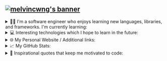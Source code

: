 <!-- **melvincwng/melvincwng** is a ✨ _special_ ✨ repository because its `README.md` (this file) appears on your GitHub profile. -->

<h2>
  <a href="https://git.io/typing-svg">
    <img src="https://readme-typing-svg.demolab.com?font=Fira+Code&weight=700&size=25&duration=2000&pause=1000&color=FF2D2D&center=true&vCenter=true&random=false&width=500&height=30&lines=Hi+there%2C+I'm+Melvin+Ng+%F0%9F%91%8B%F0%9F%8F%BB;I'm+a+Software+Engineer+%F0%9F%91%A8%E2%80%8D%F0%9F%92%BB;I'm+a+Programming+Instructor+%F0%9F%A7%91%E2%80%8D%F0%9F%8F%AB;I'm+a+GitHub+Campus+Expert+%F0%9F%9A%A9" alt="melvincwng's banner" />
  </a>
</h2>

<details>
  <summary>
    👨‍💻 I'm a software engineer who enjoys learning new languages, libraries, and frameworks. I'm currently learning: 
  </summary>
  <br/>
  <div>
    <img src="https://img.shields.io/badge/HTML5-F16529?style=for-the-badge&logo=html5&logoColor=white" />
    <img src="https://img.shields.io/badge/CSS3-1572B6?style=for-the-badge&logo=css3&logoColor=white" />
    <img src="https://img.shields.io/badge/JavaScript-F7DF1E?style=for-the-badge&logo=javascript&logoColor=white" />
    <img src="https://img.shields.io/badge/TypeScript-007ACC?style=for-the-badge&logo=typescript&logoColor=white" />
    <img src="https://img.shields.io/badge/Python-239120?style=for-the-badge&logo=python&logoColor=white" />
    <img src="https://img.shields.io/badge/GdScript-478CBF?style=for-the-badge&logo=godot-engine&logoColor=white" />
    <img src="https://img.shields.io/badge/Scratch-4D97FF?style=for-the-badge&logo=Scratch&logoColor=white" />
    <img src="https://img.shields.io/badge/Sql-018bff?style=for-the-badge&logo=microsoft-access&logoColor=white" />
    <img src="https://img.shields.io/badge/Markdown-000000?style=for-the-badge&logo=markdown&logoColor=white" />
    <img src="https://img.shields.io/badge/Bash-121011?style=for-the-badge&logo=gnu-bash&logoColor=white" />
    <img src="https://img.shields.io/badge/MongoDB-4EA94B?style=for-the-badge&logo=mongodb&logoColor=white" />
    <img src="https://img.shields.io/badge/Express.js-404D59?style=for-the-badge&logo=express&logoColor=white" />
    <img src="https://img.shields.io/badge/React-20232A?style=for-the-badge&logo=react&logoColor=white" />
    <img src="https://img.shields.io/badge/Node.js-43853D?style=for-the-badge&logo=node.js&logoColor=white" />
    <img src="https://img.shields.io/badge/Bootstrap-563D7C?style=for-the-badge&logo=bootstrap&logoColor=white" />
    <img src="https://img.shields.io/badge/Material%20UI-007FFF?style=for-the-badge&logo=mui&logoColor=white" />
    <img src="https://img.shields.io/badge/jQuery-0769AD?style=for-the-badge&logo=jquery&logoColor=white" />                       
    <img src="https://img.shields.io/badge/Flask-4A4A55?style=for-the-badge&logo=flask&logoColor=white" />
    <img src="https://img.shields.io/badge/Next.js-000000?style=for-the-badge&logo=nextdotjs&logoColor=white" />
    <img src="https://img.shields.io/badge/Firebase-FF9900?style=for-the-badge&logo=firebase&logoColor=white" />
    <img src="https://img.shields.io/badge/MySQL-478CBF?style=for-the-badge&logo=mysql&logoColor=white" />
    <img src="https://img.shields.io/badge/Netlify-00C7B7?style=for-the-badge&logo=netlify&logoColor=white" />
    <img src="https://img.shields.io/badge/Heroku-430098?style=for-the-badge&logo=heroku&logoColor=white" />
    <img src="https://img.shields.io/badge/Vercel-000000?style=for-the-badge&logo=vercel&logoColor=white" />
    <img src="https://img.shields.io/badge/AWS-FF9900?style=for-the-badge&logo=amazonaws&logoColor=white" />
    <img src="https://img.shields.io/badge/Git-F05032?style=for-the-badge&logo=git&logoColor=white" />
    <img src="https://img.shields.io/badge/Postman-FF6C37?style=for-the-badge&logo=Postman&logoColor=white" />
    <img src="https://img.shields.io/badge/Jest-C21325?style=for-the-badge&logo=jest&logoColor=whitec " /> 
    <img src="https://img.shields.io/badge/VS%20Code-0078D4?style=for-the-badge&logo=visual%20studio%20code&logoColor=white" />
    <img src="https://img.shields.io/badge/Windows-0078D6?style=for-the-badge&logo=windows&logoColor=white" /> 
    <img src="https://img.shields.io/badge/mac%20os-000000?style=for-the-badge&logo=apple&logoColor=white" />
  </div>
</details>

<details>
  <summary>
    💻 Interesting technologies which I hope to learn in the future: 
  </summary>
  <br/>
  <div>
    <img src="https://img.shields.io/badge/AI/ML-262c3e?style=for-the-badge&logo=probot&logoColor=white" />
    <img src="https://img.shields.io/badge/Kotlin-0095D5?&style=for-the-badge&logo=kotlin&logoColor=white" />
    <img src="https://img.shields.io/badge/Go-00ADD8?style=for-the-badge&logo=go&logoColor=white" />
    <img src="https://img.shields.io/badge/Swift-FA7343?style=for-the-badge&logo=swift&logoColor=white" />
    <img src="https://img.shields.io/badge/Swift%20Playgrounds-FA7343?style=for-the-badge&logo=swift&logoColor=white" />                
    <img src="https://img.shields.io/badge/React_Native-20232A?style=for-the-badge&logo=react&logoColor=61DAFB" />
    <img src="https://img.shields.io/badge/Redux-593D88?style=for-the-badge&logo=redux&logoColor=white">
    <img src="https://img.shields.io/badge/storybook-FF4785?style=for-the-badge&logo=storybook&logoColor=white">
    <img src="https://img.shields.io/badge/Gatsby-663399?style=for-the-badge&logo=gatsby&logoColor=white" />
    <img src="https://img.shields.io/badge/Semantic%20UI-35BDB2?style=for-the-badge&logo=semanticuireact&logoColor=white" />
    <img src="https://img.shields.io/badge/Dart-0175C2?style=for-the-badge&logo=dart&logoColor=white" />
    <img src="https://img.shields.io/badge/Flutter-02569B?style=for-the-badge&logo=flutter&logoColor=white" />
    <img src="https://img.shields.io/badge/Ruby-CC342D?style=for-the-badge&logo=ruby&logoColor=white" />
    <img src="https://img.shields.io/badge/Ruby_on_Rails-CC0000?style=for-the-badge&logo=ruby-on-rails&logoColor=white" />
    <img src="https://img.shields.io/badge/Twine-1ED760?style=for-the-badge&logo=payoneer&logoColor=white" />
    <img src="https://img.shields.io/badge/Sugarcube-F34E68?style=for-the-badge&logo=hack-the-box&logoColor=white" />
    <img src="https://img.shields.io/badge/Phaser.js-F15B2A?style=for-the-badge&logo=starship&logoColor=white" />
    <img src="https://img.shields.io/badge/GDevelop-007DB8?style=for-the-badge&logo=Gitee&logoColor=white" /> 
    <img src="https://img.shields.io/badge/Solidity-e6e6e6?style=for-the-badge&logo=solidity&logoColor=black" />
    <img src="https://img.shields.io/badge/Web3.js-F16822?style=for-the-badge&logo=web3.js&logoColor=white" />
    <img src="https://img.shields.io/badge/Supabase-181818?style=for-the-badge&logo=supabase&logoColor=white" />
  </div>
</details>

<details>
  <summary>🌐 My Personal Website / Additional links: </summary>
  <br/>
  <div>
    <!-- 
      target="_blank" does not work for GitHub's README.md 
    -->
    <a href="https://melvincwng.github.io/"><img src="https://img.shields.io/badge/Personal Site-100000?style=for-the-badge&logo=github&logoColor=white" /></a>
    <a href="https://app.pluralsight.com/profile/melvincwng"><img src="https://img.shields.io/badge/Pluralsight-F15B2A?style=for-the-badge&logo=Pluralsight&logoColor=white" /></a>
    <a href="https://play.google.com/store/apps/dev?id=6328174873109802596"><img src="https://img.shields.io/badge/Google_Play-414141?style=for-the-badge&logo=google-play&logoColor=white" /></a>
    <a href="https://melvincwng.itch.io/"><img src="https://img.shields.io/badge/Itch.io-FA5C5C?style=for-the-badge&logo=itchdotio&logoColor=white" /></a>
    <a href="https://scratch.mit.edu/users/melvincwng/"><img src="https://img.shields.io/badge/Scratch%20Portfolio-4D97FF?style=for-the-badge&logo=Scratch&logoColor=white" /></a>
    <a href="https://create.kahoot.it/profiles/128094b7-3ef9-43de-bb8d-3adb37d82eee"><img src="https://img.shields.io/badge/Kahoot!-46178F?style=for-the-badge&logo=Kahoot!&logoColor=white" /></a>
    <a href="https://www.buymeacoffee.com/melvincwng"><img src="https://img.shields.io/badge/Buy_Me_A_Coffee-FFDD00?style=for-the-badge&logo=buy-me-a-coffee&logoColor=black" /></a>
    <a href="https://githubcampus.expert/melvincwng/"><img src="https://img.shields.io/badge/GitHub Campus Experts Profile-d61e3c?style=for-the-badge&logo=github&logoColor=white" /></a>  
  </div>
</details>
<details>
  <summary>📈 My GitHub Stats: </summary>
  <br/>
  <div>
    <!-- 
      If user is using dark mode, use the dark mode theme for the stats card.
      Else, use the default theme for the stats card.
    -->
    <a href="https://github.com/melvincwng#gh-dark-mode-only"><img src="https://github-readme-stats-pi-snowy-49.vercel.app/api?username=melvincwng&amp;theme=dark&amp;show_icons=true&amp;include_all_commits=true&amp;show=discussions_answered#gh-dark-mode-only" alt="Melvin&#39;s GitHub stats - Dark"></a>
    <a href="https://github.com/melvincwng#gh-light-mode-only"><img src="https://github-readme-stats-pi-snowy-49.vercel.app/api?username=melvincwng&amp;theme=default&amp;show_icons=true&amp;include_all_commits=true&amp;show=discussions_answered#gh-light-mode-only" alt="Melvin&#39;s GitHub stats - Light"></a>   
    <br/>
    <br/>
    <div>
      <a href="https://holopin.io/@melvincwng">
        <img src="https://holopin.me/melvincwng" alt="melvincwng's Holopin board" />
      </a>
    </div>
    <br />
    <div>
        <div>
          <img src="https://komarev.com/ghpvc/?username=melvincwng&color=brightgreen&label=Github%20Profile%20Views"/>
        </div>
        &nbsp;
        &nbsp;
        <div>
          <a href="https://user-badge.committers.top/singapore_private/melvincwng"><img src="https://user-badge.committers.top/singapore_private/melvincwng.svg" alt="SG Top Committers Badge">
          </a>
        </div>
        &nbsp;
        &nbsp;
        <div>
          <a href="https://github.com/melvincwng">
          <img src="https://img.shields.io/github/followers/melvincwng.svg?style=social&label=Follow"/>
          </a>
        </div>
        &nbsp;
        &nbsp;
        <div>
          <a href="https://committers.top/singapore_private#melvincwng">
            <img src="https://img.shields.io/badge/Most%20Active%20GitHub%20Users%20In%20SG-Top%201%25-black?style=social&logo=github">
          </a>
        </div>
        &nbsp;
        &nbsp;
        <div>
          <a href="https://github.com/orgs/community/discussions/42328">
            <img src="https://img.shields.io/badge/Top%205%20Outstanding%20Members%20In%20GitHub%20Community%20(2022)--black?style=social&logo=github">
          </a>
        </div>
        <div align="right">
          <img src="./assets/cat.gif" width="60" height="60" />
          <img src="./assets/mona-blue.gif" width="30" height="30" />
          &nbsp;
          &nbsp;
          <img src="./assets/mona-dark.gif" width="30" height="30" />
        </div>
    </div>
  </div>
</details>

<details>
  <summary>
    💬 Inspirational quotes that keep me motivated to code: 
  </summary>
  <br/>
  <ul>
    <li id="quote2021">
      <i>
        The key to success in life is having that lifelong passion for learning that extends beyond good grades, test scores, and graduation dates - 2021 🎓
      </i>
    </li>
    <br/>
    <li id="quote2022">
      <i>
        To become a great software engineer, you must continuously read, learn, and code - 2022 📚
      </i>
    </li>
    <br/>
    <li id="quote2023">
      <i>
        Software development changed my life. Now, I want to use software development to change the lives of others - 2023 😊
      </i>
    </li>
  </ul>
  <br/>

  <div align="right">
    <img src="./assets/finnAndJakePixelArt.gif" width="270px" height="145.4px"/>
  </div>
</details>
